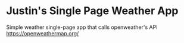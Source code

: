 # Justin's Single Page Weather App

Simple weather single-page app that calls openweather's API
https://openweathermap.org/
